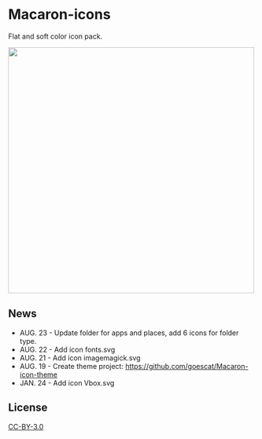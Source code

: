 # Macaron-icons
Flat and soft color icon pack.

<img src="https://github.com/goescat/Macaron-icons/blob/master/macaronicon.png" width="500">

## News
* AUG. 23 - Update folder for apps and places, add 6 icons for folder type.
* AUG. 22 - Add icon fonts.svg 
* AUG. 21 - Add icon imagemagick.svg
* AUG. 19 - Create theme project:
https://github.com/goescat/Macaron-icon-theme
* JAN. 24 - Add icon Vbox.svg

## License
[CC-BY-3.0](https://creativecommons.org/licenses/by/3.0/)
